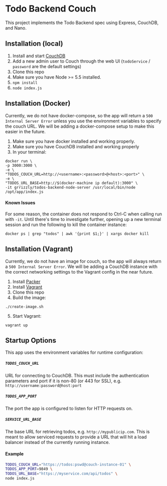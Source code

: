 # Todo Backend Couch

This project implements the Todo Backend spec using Express, CouchDB, and Nano.

## Installation (local)

1. Install and start [CouchDB](http://couchdb.apache.org/)
1. Add a new admin user to Couch through the web UI (`todoService` / `password` are the default settings)
1. Clone this repo
1. Make sure you have Node >= 5.5 installed.
1. `npm install`
1. `node index.js`

## Installation (Docker)

Currently, we do not have docker-compose, so the app will  return a `500 Internal Server Error` unless you use the environment variables to specify the couch URL. We will be adding a docker-compose setup to make this easier in the future.

1. Make sure you have docker installed and working properly.
1. Make sure you have CouchDB installed and working properly
1. In your terminal:
```shell
docker run \
-p 3000:3000 \
-e \
"TODOS_COUCH_URL=http://<username>:<password>@<host>:<port>" \
-e \
"TODOS_URL_BASE=http://$(docker-machine ip default):3000" \
-it grrizzly/todos-backend-node-server /usr/local/bin/node /opt/app/index.js
```

#### Known Issues

For some reason, the container does not respond to Ctrl-C when calling run with `-it`. Until there's time to investigate further, opening up a new terminal session and run the following to kill the container instance:

```
docker ps | grep "todos" | awk '{print $1;}' | xargs docker kill
```

## Installation (Vagrant)

Currently, we do not have an image for couch, so the app will always return a `500 Internal Server Error`. We will be adding a CouchDB instance with the correct networking settings to the Vagrant config in the near future.

1. Install [Packer](https://www.packer.io/intro/getting-started/setup.html)
2. Install [Vagrant](https://www.vagrantup.com/docs/installation/)
3. Clone this repo
4. Build the image:
```shell
./create-image.sh
```
5. Start Vagrant:
```shell
vagrant up
```

## Startup Options
This app uses the environment variables for runtime configuration:

##### `TODOS_COUCH_URL`
URL for connecting to CouchDB. This must include the authentication parameters and port if it is non-80 (or 443 for SSL), e.g. `http://username:password@host:port`

##### `TODOS_APP_PORT`
The port the app is configured to listen for HTTP requests on.

##### `SERVICE_URL_BASE`
The base URL for retrieving todos, e.g. `http://mypublicip.com`. This is meant to allow serviced requests to provide a URL that will hit a load balancer instead of the currently running instance.

#### Example

```bash
TODOS_COUCH_URL="https://todos:pswd@couch-instance-01" \
TODOS_APP_PORT=9849 \
TODOS_URL_BASE="https://myservice.com/api/todos" \
node index.js
```
